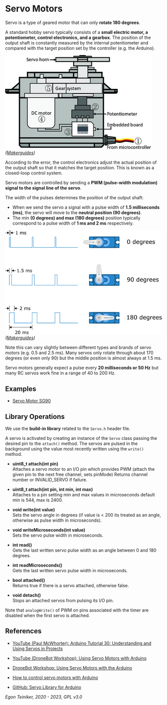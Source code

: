 # Servo Motors

Servo is a type of geared motor that can only **rotate 180 degrees**. 

A standard hobby servo typically consists of a **small electric motor, a potentiometer, control electronics, and a gearbox**. 
The position of the output shaft is constantly measured by the internal potentiometer and compared with the target position 
set by the controller (e.g. the Arduino).

![Servo Motor](figures/ServoConcept.jpg)
_([Makerguides](https://www.makerguides.com/servo-arduino-tutorial/))_

According to the error, the control electronics adjust the actual position of the output shaft so that it matches the 
target position. This is known as a closed-loop control system.

Servo motors are controlled by sending a **PWM (pulse-width modulation) signal to the signal line of the servo**. 

The width of the pulses determines the position of the output shaft:
* When we send the servo a signal with a pulse width of **1.5 milliseconds (ms)**, 
    the servo will move to the **neutral position (90 degrees)**. 
* The min **(0 degrees) and max (180 degrees)** position typically correspond to a pulse width of **1 ms and 2 ms** respectively. 

![Servo Motor](figures/ServoControl.png)
_([Makerguides](https://www.makerguides.com/servo-arduino-tutorial/))_

Note this can vary slightly between different types and brands of servo motors (e.g. 0.5 and 2.5 ms). Many servos only rotate through about 170 degrees (or even only 90) but the middle position is almost always at 1.5 ms.

Servo motors generally expect a pulse every **20 milliseconds or 50 Hz** but many RC servos work fine in a range of 40 to 200 Hz.

## Examples

* [Servo Motor SG90](Servo-SG90)



## Library Operations

We use the **build-in library** related to the `Servo.h` header file.

A servo is activated by creating an instance of the `Servo` class passing the desired pin to the `attach()` method.
The servos are pulsed in the background using the value most recently written using the `write()` method.

*  **uint8_t attach(int pin)**\
    Attaches a servo motor to an I/O pin which provides PWM (attach the given pin to the next free channel, sets pinMode)
    Returns channel number or INVALID_SERVO if failure.

* **uint8_t attach(int pin, int min, int max)**\
    Attaches to a pin setting min and max values in microseconds default min is 544, max is 2400. 

*  **void write(int value)**\
    Sets the servo angle in degrees (if value is < 200 its treated as an angle, otherwise as pulse width in microseconds).

* **void writeMicroseconds(int value)**\
    Sets the servo pulse width in microseconds. 

* **int read()**\
    Gets the last written servo pulse width as an angle between 0 and 180 degrees. 

* **int readMicroseconds()**\
    Gets the last written servo pulse width in microseconds. 

* **bool attached()**\
    Returns true if there is a servo attached, otherwise false. 

* **void detach()**\
    Stops an attached servos from pulsing its I/O pin. 

Note that `analogWrite()` of PWM on pins associated with the timer are disabled when the first servo is attached.


## References
* [YouTube (Paul McWhorter): Arduino Tutorial 30: Understanding and Using Servos in Projects](https://youtu.be/aFHu65LiFok)

* [YouTube (DroneBot Workshop): Using Servo Motors with Arduino](https://youtu.be/kUHmYKWwuWs)
* [DroneBot Workshop: Using Servo Motors with the Arduino](https://dronebotworkshop.com/servo-motors-with-arduino/)

* [How to control servo motors with Arduino](https://www.makerguides.com/servo-arduino-tutorial/)

* [GitHub: Servo Library for Arduino](https://github.com/arduino-libraries/Servo)


*Egon Teiniker, 2020 - 2023, GPL v3.0*

